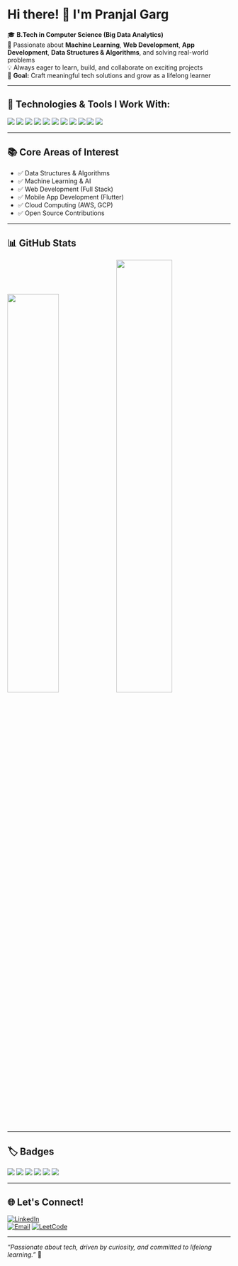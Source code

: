 # Hi there! 👋 I'm Pranjal Garg

🎓 **B.Tech in Computer Science (Big Data Analytics)**  
🚀 Passionate about **Machine Learning**, **Web Development**, **App Development**, **Data Structures & Algorithms**, and solving real-world problems  
💡 Always eager to learn, build, and collaborate on exciting projects  
🎯 **Goal:** Craft meaningful tech solutions and grow as a lifelong learner  

---

## 🔧 Technologies & Tools I Work With:

<div>
  <img src="https://img.shields.io/badge/Python-3776AB?style=for-the-badge&logo=python&logoColor=white"/>
  <img src="https://img.shields.io/badge/Java-007396?style=for-the-badge&logo=java&logoColor=white"/>
  <img src="https://img.shields.io/badge/Flutter-02569B?style=for-the-badge&logo=flutter&logoColor=white"/>
  <img src="https://img.shields.io/badge/C-00599C?style=for-the-badge&logo=c&logoColor=white"/>
  <img src="https://img.shields.io/badge/C++-00599C?style=for-the-badge&logo=c%2B%2B&logoColor=white"/>
  <img src="https://img.shields.io/badge/SQL-4479A1?style=for-the-badge&logo=postgresql&logoColor=white"/>
  <img src="https://img.shields.io/badge/JavaScript-F7DF1E?style=for-the-badge&logo=javascript&logoColor=black"/>
  <img src="https://img.shields.io/badge/HTML5-E34F26?style=for-the-badge&logo=html5&logoColor=white"/>
  <img src="https://img.shields.io/badge/CSS3-1572B6?style=for-the-badge&logo=css3&logoColor=white"/>
  <img src="https://img.shields.io/badge/Git-F05032?style=for-the-badge&logo=git&logoColor=white"/>
  <img src="https://img.shields.io/badge/VS Code-007ACC?style=for-the-badge&logo=visual-studio-code&logoColor=white"/>
</div>

---

## 📚 Core Areas of Interest

- ✅ Data Structures & Algorithms  
- ✅ Machine Learning & AI  
- ✅ Web Development (Full Stack)  
- ✅ Mobile App Development (Flutter)  
- ✅ Cloud Computing (AWS, GCP)  
- ✅ Open Source Contributions

---

## 📊 GitHub Stats

<div>
  <img src="https://github-readme-stats.vercel.app/api?username=pranjal-garg&show_icons=true&theme=radical" width="48%"/>
  <img src="https://github-readme-streak-stats.herokuapp.com/?user=pranjal-garg&theme=radical" width="50%"/>
</div>

---

## 🏷️ Badges

<p align="left">
  <img src="https://img.shields.io/badge/Open%20to-Internships-25D366?style=for-the-badge&logo=Handshake&logoColor=white"/>
  <img src="https://img.shields.io/badge/Hackathon-Enthusiast-FF5733?style=for-the-badge&logo=Hackaday&logoColor=white"/>
  <img src="https://img.shields.io/badge/Lifelong-Learner-007ACC?style=for-the-badge&logo=bookstack&logoColor=white"/>
  <img src="https://img.shields.io/badge/Machine%20Learning-Enthusiast-00BFFF?style=for-the-badge&logo=scikit-learn&logoColor=white"/>
  <img src="https://img.shields.io/badge/Flutter-App%20Developer-02569B?style=for-the-badge&logo=flutter&logoColor=white"/>
  <img src="https://img.shields.io/badge/Cloud%20Ready-AWS%20%7C%20GCP-F39C12?style=for-the-badge&logo=cloudflare&logoColor=white"/>
</p>

---

## 🌐 Let's Connect!

[![LinkedIn](https://img.shields.io/badge/LinkedIn-0A66C2?style=for-the-badge&logo=linkedin&logoColor=white)](https://www.linkedin.com/in/pranjal-garg-9158a0229/)  
[![Email](https://img.shields.io/badge/Gmail-D14836?style=for-the-badge&logo=gmail&logoColor=white)](mailto:pranjalgarg20055@gmail.com)
[![LeetCode](https://img.shields.io/badge/LeetCode-FFA116?style=for-the-badge&logo=leetcode&logoColor=black)](https://leetcode.com/pranjalgarg2005/)


---

_“Passionate about tech, driven by curiosity, and committed to lifelong learning.”_ 🚀  
